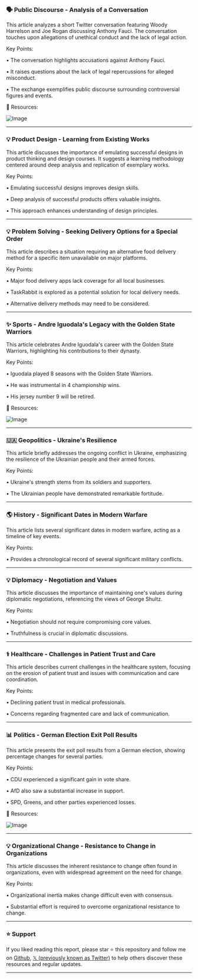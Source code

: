 ### 🗣️ Public Discourse -  Analysis of a Conversation

This article analyzes a short Twitter conversation featuring Woody Harrelson and Joe Rogan discussing Anthony Fauci.  The conversation touches upon allegations of unethical conduct and the lack of legal action.

Key Points:

• The conversation highlights accusations against Anthony Fauci.


•  It raises questions about the lack of legal repercussions for alleged misconduct.


• The exchange exemplifies public discourse surrounding controversial figures and events.



🔗 Resources:


![Image](https://pbs.twimg.com/ext_tw_video_thumb/1893482027178987520/pu/img/bQEE1FmvouKmF04X?format=jpg&name=240x240)


---

### 💡  Product Design - Learning from Existing Works

This article discusses the importance of emulating successful designs in product thinking and design courses.  It suggests a learning methodology centered around deep analysis and replication of exemplary works.

Key Points:

• Emulating successful designs improves design skills.


• Deep analysis of successful products offers valuable insights.


• This approach enhances understanding of design principles.



---

### 💡  Problem Solving -  Seeking Delivery Options for a Special Order

This article describes a situation requiring an alternative food delivery method for a specific item unavailable on major platforms.

Key Points:

•  Major food delivery apps lack coverage for all local businesses.


• TaskRabbit is explored as a potential solution for local delivery needs.


• Alternative delivery methods may need to be considered.


---

### ✨ Sports - Andre Iguodala's Legacy with the Golden State Warriors

This article celebrates Andre Iguodala's career with the Golden State Warriors, highlighting his contributions to their dynasty.

Key Points:

• Iguodala played 8 seasons with the Golden State Warriors.


• He was instrumental in 4 championship wins.


• His jersey number 9 will be retired.


🔗 Resources:


![Image](https://pbs.twimg.com/amplify_video_thumb/1893695292714725376/img/iDLedCbze92jth9t.jpg)


---

### 🇺🇦 Geopolitics -  Ukraine's Resilience

This article briefly addresses the ongoing conflict in Ukraine, emphasizing the resilience of the Ukrainian people and their armed forces.

Key Points:

• Ukraine's strength stems from its soldiers and supporters.


• The Ukrainian people have demonstrated remarkable fortitude.


---

### 🌎 History - Significant Dates in Modern Warfare

This article lists several significant dates in modern warfare, acting as a timeline of key events.

Key Points:

• Provides a chronological record of several significant military conflicts.



---

### 💡 Diplomacy -  Negotiation and Values

This article discusses the importance of maintaining one's values during diplomatic negotiations, referencing the views of George Shultz.

Key Points:

•  Negotiation should not require compromising core values.


•  Truthfulness is crucial in diplomatic discussions.



---

### ⚕️ Healthcare -  Challenges in Patient Trust and Care

This article describes current challenges in the healthcare system, focusing on the erosion of patient trust and issues with communication and care coordination.

Key Points:

• Declining patient trust in medical professionals.


• Concerns regarding fragmented care and lack of communication.



---

### 📊 Politics - German Election Exit Poll Results

This article presents the exit poll results from a German election, showing percentage changes for several parties.


Key Points:

• CDU experienced a significant gain in vote share.


• AfD also saw a substantial increase in support.


• SPD, Greens, and other parties experienced losses.


🔗 Resources:


![Image](https://pbs.twimg.com/media/GkfPW8IWkAI6hNB?format=jpg&name=small)


---

### 💡 Organizational Change - Resistance to Change in Organizations

This article discusses the inherent resistance to change often found in organizations, even with widespread agreement on the need for change.

Key Points:

• Organizational inertia makes change difficult even with consensus.


• Substantial effort is required to overcome organizational resistance to change.


---

### ⭐️ Support

If you liked reading this report, please star ⭐️ this repository and follow me on [Github](https://github.com/Drix10), [𝕏 (previously known as Twitter)](https://x.com/DRIX_10_) to help others discover these resources and regular updates.

---